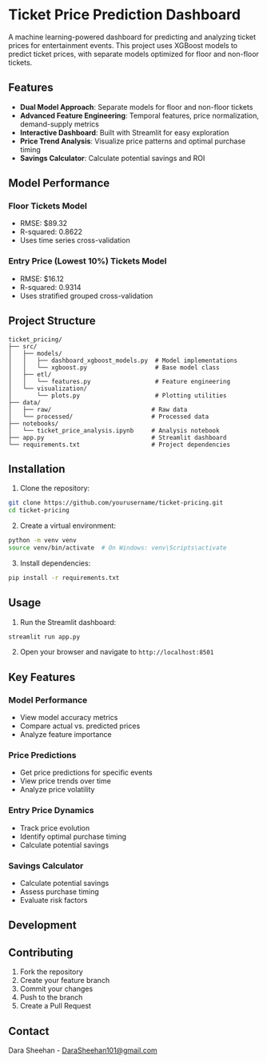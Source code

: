 # Ticket Price Prediction Dashboard

A machine learning-powered dashboard for predicting and analyzing ticket prices for entertainment events. This project uses XGBoost models to predict ticket prices, with separate models optimized for floor and non-floor tickets.

## Features

- **Dual Model Approach**: Separate models for floor and non-floor tickets
- **Advanced Feature Engineering**: Temporal features, price normalization, demand-supply metrics
- **Interactive Dashboard**: Built with Streamlit for easy exploration
- **Price Trend Analysis**: Visualize price patterns and optimal purchase timing
- **Savings Calculator**: Calculate potential savings and ROI

## Model Performance

### Floor Tickets Model
- RMSE: $89.32
- R-squared: 0.8622
- Uses time series cross-validation

### Entry Price (Lowest 10%) Tickets Model
- RMSE: $16.12
- R-squared: 0.9314
- Uses stratified grouped cross-validation

## Project Structure

```
ticket_pricing/
├── src/
│   ├── models/
│   │   ├── dashboard_xgboost_models.py  # Model implementations
│   │   └── xgboost.py                   # Base model class
│   ├── etl/
│   │   └── features.py                  # Feature engineering
│   └── visualization/
│       └── plots.py                     # Plotting utilities
├── data/
│   ├── raw/                            # Raw data
│   └── processed/                      # Processed data
├── notebooks/
│   └── ticket_price_analysis.ipynb     # Analysis notebook
├── app.py                              # Streamlit dashboard
└── requirements.txt                    # Project dependencies
```

## Installation

1. Clone the repository:
```bash
git clone https://github.com/yourusername/ticket-pricing.git
cd ticket-pricing
```

2. Create a virtual environment:
```bash
python -m venv venv
source venv/bin/activate  # On Windows: venv\Scripts\activate
```

3. Install dependencies:
```bash
pip install -r requirements.txt
```

## Usage

1. Run the Streamlit dashboard:
```bash
streamlit run app.py
```

2. Open your browser and navigate to `http://localhost:8501`

## Key Features

### Model Performance
- View model accuracy metrics
- Compare actual vs. predicted prices
- Analyze feature importance

### Price Predictions
- Get price predictions for specific events
- View price trends over time
- Analyze price volatility

### Entry Price Dynamics
- Track price evolution
- Identify optimal purchase timing
- Calculate potential savings

### Savings Calculator
- Calculate potential savings
- Assess purchase timing
- Evaluate risk factors

## Development



## Contributing

1. Fork the repository
2. Create your feature branch
3. Commit your changes
4. Push to the branch
5. Create a Pull Request



## Contact

Dara Sheehan - DaraSheehan101@gmail.com


